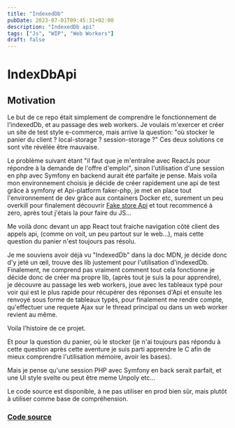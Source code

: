```yaml
---
title: "IndexedDb"
pubDate: 2023-07-01T09:45:31+02:00
description: "IndexedDb api"
tags: ["Js", "WIP", "Web Workers"]
draft: false
---
```


# IndexDbApi

## Motivation

Le but de ce repo était simplement de comprendre le fonctionnement de
l'indexedDb, et au passage des web workers.
Je voulais m'exercer et créer un site de test style e-commerce, mais arrive la
question: "où stocker le panier du client ? local-storage ? session-storage ?" Ces
deux solutions ce sont vite révélée être mauvaise.

Le problème suivant étant "il
faut que je m'entraîne avec ReactJs pour répondre à la demande de l'offre
d'emploi", sinon l'utilisation d'une session en php avec Symfony en backend
aurait été parfaite je pense.
Mais voila mon environnement choisis je décide de créer rapidement une api de
test grâce à symfony et Api-platform faker-php, je met en place tout l'environnement de dev
grâce aux containers Docker etc, surement un peu overkill pour finalement
découvrir [Fake store Api](https://fakestoreapi.com/) et tout recommencé à zero,
après tout j'étais la pour faire du JS...

Me voilà donc devant un app React tout fraiche navigation côté client des appels
api, (comme on voit, un peu partout sur le web...), mais cette question du
panier n'est toujours pas résolu.

Je me souviens avoir déjà vu "IndexedDb" dans la doc MDN, je décide donc d'y
jeté un œil, trouve des lib justement pour l'utilisation d'indexedDb.
Finalement, ne comprend pas vraiment comment tout cela fonctionne je décide
donc de créer ma propre lib, (après tout je suis la pour apprendre), je découvre
au passage les web workers, joue avec les tableaux typé pour voir qui est le
plus rapide pour récupérer des réponses d'Api et ensuite les renvoyé sous forme
de tableaux typés, pour finalement me rendre compte, qu'effectuer une requete
Ajax sur le thread principal ou dans un web worker revient au même.

Voila l'histoire de ce projet.

Et pour la question du panier, où le stocker (je n'ai toujours pas répondu à
cette question après cette aventure je suis parti apprendre le C afin de mieux
comprendre l'utilisation mémoire, avoir les bases).

Mais je pense qu'une session PHP avec Symfony en back serait parfait, et une UI
style svelte ou peut être meme Unpoly etc...

Le code source est disponible, à ne pas utiliser en prod bien sûr, mais plutôt à
utiliser comme base de compréhension.

### [Code source](https://github.com/onadrog/idbApi)
